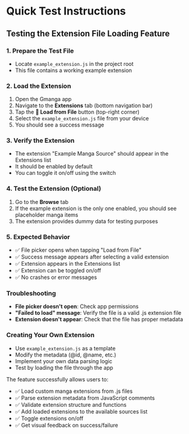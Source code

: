 # Quick Test Instructions

## Testing the Extension File Loading Feature

### 1. Prepare the Test File
- Locate `example_extension.js` in the project root
- This file contains a working example extension

### 2. Load the Extension
1. Open the Gmanga app
2. Navigate to the **Extensions** tab (bottom navigation bar)
3. Tap the **📁 Load from File** button (top-right corner)
4. Select the `example_extension.js` file from your device
5. You should see a success message

### 3. Verify the Extension
- The extension "Example Manga Source" should appear in the Extensions list
- It should be enabled by default
- You can toggle it on/off using the switch

### 4. Test the Extension (Optional)
1. Go to the **Browse** tab
2. If the example extension is the only one enabled, you should see placeholder manga items
3. The extension provides dummy data for testing purposes

### 5. Expected Behavior
- ✅ File picker opens when tapping "Load from File"
- ✅ Success message appears after selecting a valid extension
- ✅ Extension appears in the Extensions list
- ✅ Extension can be toggled on/off
- ✅ No crashes or error messages

### Troubleshooting
- **File picker doesn't open**: Check app permissions
- **"Failed to load" message**: Verify the file is a valid .js extension file
- **Extension doesn't appear**: Check that the file has proper metadata

### Creating Your Own Extension
- Use `example_extension.js` as a template
- Modify the metadata (@id, @name, etc.)
- Implement your own data parsing logic
- Test by loading the file through the app

The feature successfully allows users to:
- ✅ Load custom manga extensions from .js files
- ✅ Parse extension metadata from JavaScript comments
- ✅ Validate extension structure and functions
- ✅ Add loaded extensions to the available sources list
- ✅ Toggle extensions on/off
- ✅ Get visual feedback on success/failure
